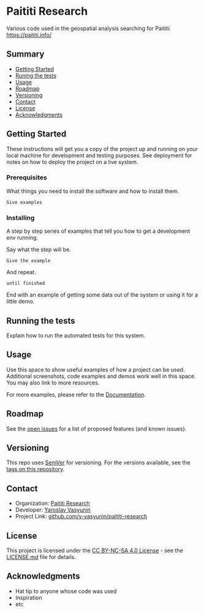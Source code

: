 # Paititi Research
Various code used in the geospatial analysis searching for Paititi: https://paititi.info/

## Summary

  - [Getting Started](#getting-started)
  - [Runing the tests](#running-the-tests)
  - [Usage](#uso)
  - [Roadmap](#deployment)
  - [Versioning](#versioning)
  - [Contact](#contact)
  - [License](#license)
  - [Acknowledgments](#acknowledgments)

## Getting Started

These instructions will get you a copy of the project up and running on
your local machine for development and testing purposes. See deployment
for notes on how to deploy the project on a live system.

### Prerequisites

What things you need to install the software and how to install them.

    Give examples

### Installing

A step by step series of examples that tell you how to get a development
env running.

Say what the step will be.

    Give the example

And repeat.

    until finished

End with an example of getting some data out of the system or using it
for a little demo.

## Running the tests

Explain how to run the automated tests for this system.

## Usage

Use this space to show useful examples of how a project can be used. Additional screenshots, code examples and demos work well in this space. You may also link to more resources.

For more examples, please refer to the [Documentation](http://example.com).

## Roadmap

See the [open issues]($MyRepo/${PROJECT_NAME}/issues) for a list of proposed features (and known issues).

## Versioning

This repo uses [SemVer](http://semver.org/) for versioning. For the versions available, see the [tags on this
repository]($MyRepo/${PROJECT_NAME}/tags).

## Contact

  - Organization: [Paititi Research](https://paititi.info/)
  - Developer: [Yaroslav Vasyunin](https://www.linkedin.com/in/vasyunin)
  - Project Link: [github.com/y-vasyunin/paititi-research](https://github.com/y-vasyunin/paititi-research)

## License

This project is licensed under the [CC BY-NC-SA 4.0 License](https://creativecommons.org/licenses/by-nc-sa/4.0/) - see the [LICENSE.md](LICENSE.md) file for
details.

## Acknowledgments

  - Hat tip to anyone whose code was used
  - Inspiration
  - etc
